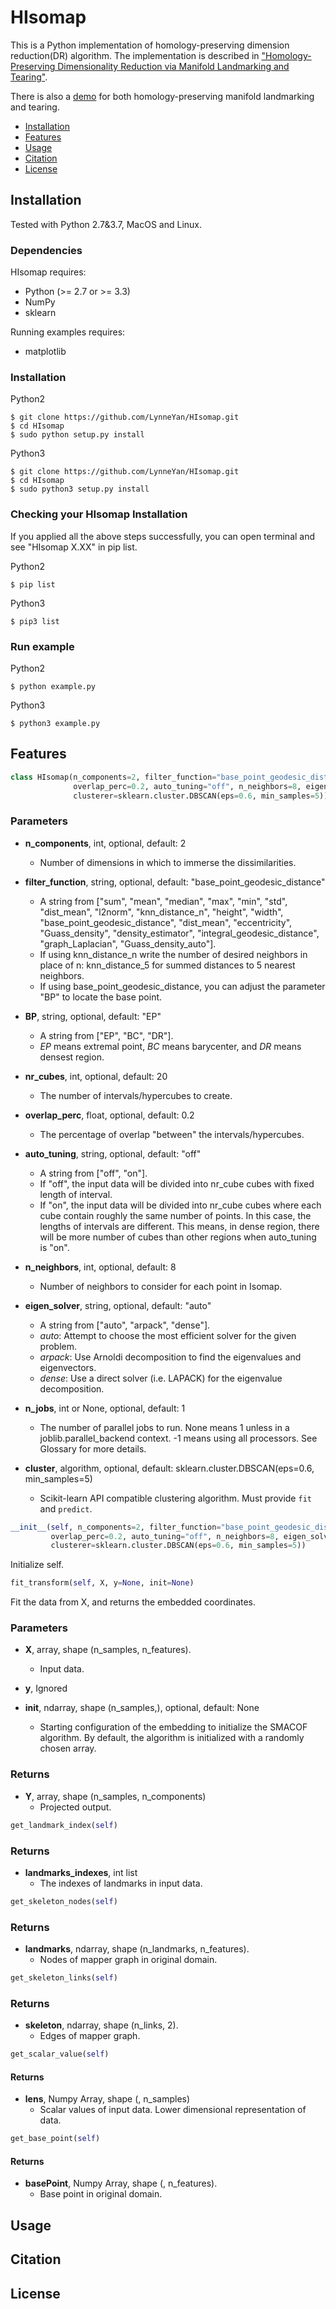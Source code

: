 # HIsomap

This is a Python implementation of homology-preserving dimension reduction(DR) algorithm. The implementation is described in ["Homology-Preserving Dimensionality Reduction via Manifold Landmarking and Tearing"](https://arxiv.org/pdf/1806.08460.pdf).

There is also a [demo](https://github.com/LynneYan/HomologyDR_Tearing) for both homology-preserving manifold landmarking and tearing.


- [Installation](#installation)
- [Features](#features)
- [Usage](#usage)
- [Citation](#citation)
- [License](#license)


## Installation

Tested with Python 2.7&3.7, MacOS and Linux.

### Dependencies

HIsomap requires:

  - Python (>= 2.7 or >= 3.3)
  - NumPy
  - sklearn

Running examples requires:

  - matplotlib


### Installation 

Python2

```
$ git clone https://github.com/LynneYan/HIsomap.git
$ cd HIsomap
$ sudo python setup.py install
```

Python3

```
$ git clone https://github.com/LynneYan/HIsomap.git
$ cd HIsomap
$ sudo python3 setup.py install
```

### Checking your HIsomap Installation

If you applied all the above steps successfully, you can open terminal and see "HIsomap X.XX" in pip list.

Python2
```
$ pip list
```
Python3

```
$ pip3 list
```

### Run example

Python2
```
$ python example.py
```

Python3
```
$ python3 example.py
```

## Features

```python
class HIsomap(n_components=2, filter_function="base_point_geodesic_distance", BP='EP', nr_cubes=20, 
              overlap_perc=0.2, auto_tuning="off", n_neighbors=8, eigen_solver='auto', n_jobs=1, 
              clusterer=sklearn.cluster.DBSCAN(eps=0.6, min_samples=5))
```
### Parameters

- **n_components**, int, optional, default: 2
  - Number of dimensions in which to immerse the dissimilarities.

- **filter_function**, string, optional, default: "base_point_geodesic_distance"
  - A string from ["sum", "mean", "median", "max", "min", "std", "dist_mean", "l2norm", "knn_distance_n", "height", "width", "base_point_geodesic_distance", "dist_mean", "eccentricity", "Guass_density", "density_estimator", "integral_geodesic_distance", "graph_Laplacian", "Guass_density_auto"]. 
  - If using knn_distance_n write the number of desired neighbors in place of n: knn_distance_5 for summed distances to 5 nearest neighbors.
  - If using base_point_geodesic_distance, you can adjust the parameter "BP" to locate the base point.

- **BP**, string, optional, default: "EP"
  - A string from ["EP", "BC", "DR"].
  - *EP* means extremal point, *BC* means barycenter, and *DR* means densest region.

- **nr_cubes**, int, optional, default: 20
  - The number of intervals/hypercubes to create.

- **overlap_perc**, float, optional, default: 0.2
  - The percentage of overlap "between" the intervals/hypercubes.

- **auto_tuning**, string, optional, default: "off"
  - A string from ["off", "on"].
  - If "off", the input data will be divided into nr_cube cubes with fixed length of interval.
  - If "on", the input data will be divided into nr_cube cubes where each cube contain roughly the same number of points. In this case, the lengths of intervals are different. This means, in dense region, there will be more number of cubes than other regions when auto_tuning is "on".

- **n_neighbors**, int, optional, default: 8
  - Number of neighbors to consider for each point in Isomap.

- **eigen_solver**, string, optional, default: "auto"
  - A string from ["auto", "arpack", "dense"].
  - *auto*: Attempt to choose the most efficient solver for the given problem.
  - *arpack*: Use Arnoldi decomposition to find the eigenvalues and eigenvectors.
  - *dense*: Use a direct solver (i.e. LAPACK) for the eigenvalue decomposition.

- **n_jobs**, int or None, optional, default: 1
  - The number of parallel jobs to run. None means 1 unless in a joblib.parallel_backend context. -1 means using all processors. See Glossary for more details.

- **cluster**, algorithm, optional, default: sklearn.cluster.DBSCAN(eps=0.6, min_samples=5)
  - Scikit-learn API compatible clustering algorithm. Must provide `fit` and `predict`.

```python
__init__(self, n_components=2, filter_function="base_point_geodesic_distance", BP='EP', nr_cubes=20, 
         overlap_perc=0.2, auto_tuning="off", n_neighbors=8, eigen_solver='auto', n_jobs=1, 
         clusterer=sklearn.cluster.DBSCAN(eps=0.6, min_samples=5))
```
Initialize self. 

```python
fit_transform(self, X, y=None, init=None)
```
Fit the data from X, and returns the embedded coordinates.

### Parameters
- **X**, array, shape (n_samples, n_features).
  - Input data. 
- **y**, Ignored

- **init**, ndarray, shape (n_samples,), optional, default: None
  - Starting configuration of the embedding to initialize the SMACOF algorithm. By default, the algorithm is initialized with a randomly chosen array.

### Returns
- **Y**, array, shape (n_samples, n_components)
  - Projected output.

```python
get_landmark_index(self)
```
### Returns
- **landmarks_indexes**, int list
  - The indexes of landmarks in input data.

```python
get_skeleton_nodes(self)
```
### Returns
- **landmarks**, ndarray, shape (n_landmarks, n_features).
  - Nodes of mapper graph in original domain.


```python
get_skeleton_links(self)
```
### Returns
- **skeleton**, ndarray, shape (n_links, 2).
  - Edges of mapper graph.

```python
get_scalar_value(self)
```
#### Returns
- **lens**, Numpy Array, shape (, n_samples)
  - Scalar values of input data. Lower dimensional representation of data.


```python
get_base_point(self)
```
#### Returns
- **basePoint**, Numpy Array, shape (, n_features).
  - Base point in original domain.

## Usage

## Citation

## License